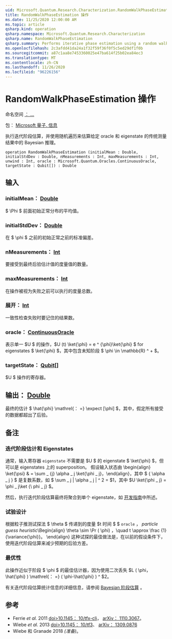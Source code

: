 ```yaml
---
uid: Microsoft.Quantum.Research.Characterization.RandomWalkPhaseEstimation
title: RandomWalkPhaseEstimation 操作
ms.date: 11/25/2020 12:00:00 AM
ms.topic: article
qsharp.kind: operation
qsharp.namespace: Microsoft.Quantum.Research.Characterization
qsharp.name: RandomWalkPhaseEstimation
qsharp.summary: Performs iterative phase estimation using a random walk to approximate Bayesian inference on the classical measurement results from a given oracle and eigenstate.
ms.openlocfilehash: 2c3afdd41da24a1f32f59f36f0f5c5ed29df1f0b
ms.sourcegitcommit: a87c1aa8e7453360025e47ba614f25b02ea84ec3
ms.translationtype: MT
ms.contentlocale: zh-CN
ms.lasthandoff: 11/26/2020
ms.locfileid: "96226156"
---
```

# <a name="randomwalkphaseestimation-operation"></a>RandomWalkPhaseEstimation 操作

命名空间 [： ...](xref:Microsoft.Quantum.Research.Characterization)

包： [Microsoft 量子. 信息](https://nuget.org/packages/Microsoft.Quantum.Research.Characterization)


执行迭代阶段估算，并使用随机遍历来估算给定 oracle 和 eigenstate 的传统测量结果中的 Bayesian 推理。

```qsharp
operation RandomWalkPhaseEstimation (initialMean : Double, initialStdDev : Double, nMeasurements : Int, maxMeasurements : Int, unwind : Int, oracle : Microsoft.Quantum.Oracles.ContinuousOracle, targetState : Qubit[]) : Double
```


## <a name="input"></a>输入

### <a name="initialmean--double"></a>initialMean： [Double](xref:microsoft.quantum.lang-ref.double)

$ \Phi $ 前面初始正常分布的平均值。


### <a name="initialstddev--double"></a>initialStdDev： [Double](xref:microsoft.quantum.lang-ref.double)

在 $ \phi $ 之前的初始正常之前的标准偏差。


### <a name="nmeasurements--int"></a>nMeasurements： [Int](xref:microsoft.quantum.lang-ref.int)

要接受到最终后验估计值的度量值的数量。


### <a name="maxmeasurements--int"></a>maxMeasurements： [Int](xref:microsoft.quantum.lang-ref.int)

在操作被视为失败之前可以执行的度量总数。


### <a name="unwind--int"></a>展开： [Int](xref:microsoft.quantum.lang-ref.int)

一致性检查失败时要记住的结果数。


### <a name="oracle--continuousoracle"></a>oracle： [ContinuousOracle](xref:Microsoft.Quantum.Oracles.ContinuousOracle)

表示单一 $U $ 的操作，$U (t) \ket{\phi} = e ^ {\phi}\ket{\phi} $ for eigenstates $ \ket{\phi} $，其中包含未知阶段 $ \phi \in \mathbb{R} ^ + $。


### <a name="targetstate--qubit"></a>targetState： [Qubit](xref:microsoft.quantum.lang-ref.qubit)[]

$U $ 操作的寄存器。



## <a name="output--double"></a>输出： [Double](xref:microsoft.quantum.lang-ref.double)

最终的估计 $ \hat{\phi} \mathrel{： =} \expect [\phi] $，其中，假定所有接受的数据都超出了后验。

## <a name="remarks"></a>备注

### <a name="iterative-phase-estimation-and-eigenstates"></a>迭代阶段估计和 Eigenstates

通常，输入寄存器 `eigenstate` 不需要是 $U $ 的 eigenstate $ \ket{\phi} $，但可以是 eigenstates 上的 superposition。 假设输入状态由 \begin{align} \ket{\psi} & = \sum \_ {j} \alpha \_ j \ket{\phi \_ j}，\end{align}，其中 $ \{ \alpha \_ j \} $ 是复数系数，如 $ \sum \_ j | \alpha \_ j | ^ 2 = $1，其中 $U \ket{\phi \_ j} = \phi \_ j\ket {\ phi \_ j} $。

然后，执行迭代阶段估算最终将聚合到单个 eigenstate，如 [开发指南](xref:microsoft.quantum.libraries.characterization#iterative-phase-estimation-without-eigenstates)中所述。

### <a name="experiment-design"></a>试验设计

根据粒子推测试探法 $ \theta $ 传递到的度量 $t 时间 $ $ `oracle` ， *particle guess heuristic*\Begin{align} \theta \sim \Pr ( \phi) ，\quad t \approx \frac {1} {\variance{\phi}}。
\end{align} 这种试探的最佳做法是，在以前的假设条件下，使用迭代阶段估算来减少预期的后验方差。

### <a name="optimality"></a>最优性

此操作近似于阶段 $ \phi $ 的最佳估计器，因为使用二次丢失 $L ( \phi，\hat{\phi} ) \mathrel{： =} ( \phi-\hat{\phi} ) ^ $2。

有关迭代阶段估算统计信息的详细信息，请参阅 [Bayesian 阶段估算](xref:microsoft.quantum.libraries.characterization#bayesian-phase-estimation) 。

## <a name="references"></a>参考

- Ferrie *et al.* 2011 [doi>10.1145： 10/tfx-cli](https://doi.org/10.1007/s11128-012-0407-6)， [arXiv： 1110.3067](https://arxiv.org/abs/1110.3067)。
- Wiebe *et al.* 2013 [doi>10.1145： 10/tf3](https://doi.org/10.1103/PhysRevLett.112.190501)、 [arXiv： 1309.0876](https://arxiv.org/abs/1309.0876)
- Wiebe 和 Granade 2018 *(准备)*。